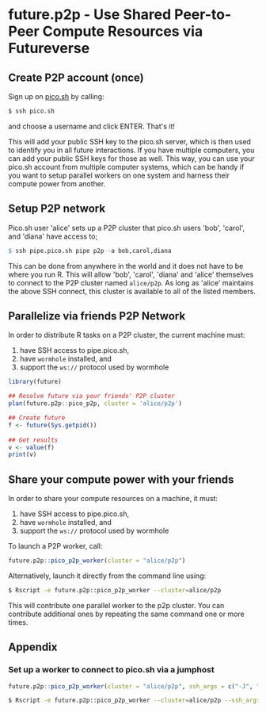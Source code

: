 # future.p2p - Use Shared Peer-to-Peer Compute Resources via Futureverse


## Create P2P account (once)

Sign up on [pico.sh] by calling:

```sh
$ ssh pico.sh
```

and choose a username and click ENTER. That's it!

This will add your public SSH key to the pico.sh server, which is then
used to identify you in all future interactions. If you have multiple
computers, you can add your public SSH keys for those as well. This
way, you can use your pico.sh account from multiple computer systems,
which can be handy if you want to setup parallel workers on one system
and harness their compute power from another.


## Setup P2P network

Pico.sh user 'alice' sets up a P2P cluster that pico.sh users 'bob',
'carol', and 'diana' have access to;

```r
$ ssh pipe.pico.sh pipe p2p -a bob,carol,diana
```

This can be done from anywhere in the world and it does not have to be
where you run R. This will allow 'bob', 'carol', 'diana' and 'alice'
themselves to connect to the P2P cluster named `alice/p2p`. As long as
'alice' maintains the above SSH connect, this cluster is available to
all of the listed members.


## Parallelize via friends P2P Network

In order to distribute R tasks on a P2P cluster, the current machine
must:

1. have SSH access to pipe.pico.sh,
2. have `wormhole` installed, and
3. support the `ws://` protocol used by wormhole


```r
library(future)

## Resolve future via your friends' P2P cluster
plan(future.p2p::pico_p2p, cluster = 'alice/p2p')

## Create future
f <- future(Sys.getpid())
  
## Get results
v <- value(f)
print(v)
```


## Share your compute power with your friends

In order to share your compute resources on a machine, it must:

1. have SSH access to pipe.pico.sh,
2. have `wormhole` installed, and
3. support the `ws://` protocol used by wormhole

To launch a P2P worker, call:

```r
future.p2p::pico_p2p_worker(cluster = "alice/p2p")
```

Alternatively, launch it directly from the command line using:

```sh
$ Rscript -e future.p2p::pico_p2p_worker --cluster=alice/p2p
```

This will contribute one parallel worker to the p2p cluster. You can
contribute additional ones by repeating the same command one or more
times.


## Appendix

### Set up a worker to connect to pico.sh via a jumphost

```r
future.p2p::pico_p2p_worker(cluster = "alice/p2p", ssh_args = c("-J", "somehost"))
```

```sh
$ Rscript -e future.p2p::pico_p2p_worker --cluster=alice/p2p --ssh_args="-J somehost"
```

[pico.sh]: https://pico.sh/
